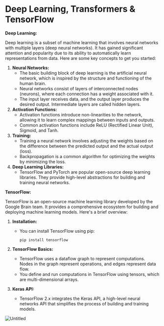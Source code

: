 # Deep Learning, Transformers & TensorFlow

**Deep Learning:**

Deep learning is a subset of machine learning that involves neural networks with multiple layers (deep neural networks). It has gained significant attention and popularity due to its ability to automatically learn representations from data. Here are some key concepts to get you started:

1. **Neural Networks:**
    - The basic building block of deep learning is the artificial neural network, which is inspired by the structure and functioning of the human brain.
    - Neural networks consist of layers of interconnected nodes (neurons), where each connection has a weight associated with it.
    - The input layer receives data, and the output layer produces the desired output. Intermediate layers are called hidden layers.
2. **Activation Functions:**
    - Activation functions introduce non-linearities to the network, allowing it to learn complex mappings between inputs and outputs.
    - Common activation functions include ReLU (Rectified Linear Unit), Sigmoid, and Tanh.
3. **Training:**
    - Training a neural network involves adjusting the weights based on the difference between the predicted output and the actual output (loss).
    - Backpropagation is a common algorithm for optimizing the weights by minimizing the loss.
4. **Deep Learning Libraries:**
    - TensorFlow and PyTorch are popular open-source deep learning libraries. They provide high-level abstractions for building and training neural networks.

**TensorFlow:**

TensorFlow is an open-source machine learning library developed by the Google Brain team. It provides a comprehensive ecosystem for building and deploying machine learning models. Here's a brief overview:

1. **Installation:**
    - You can install TensorFlow using pip:
        
        ```
        pip install tensorflow
        
        ```
        
2. **TensorFlow Basics:**
    - TensorFlow uses a dataflow graph to represent computations. Nodes in the graph represent operations, and edges represent data flow.
    - You define and run computations in TensorFlow using tensors, which are multi-dimensional arrays.
3. **Keras API:**
    - TensorFlow 2.x integrates the Keras API, a high-level neural networks API that simplifies the process of building and training models.

![Untitled](Deep%20Learning,%20Transformers%20&%20TensorFlow%2034209249affb4af4ab8a9f57fb808c8e/Untitled.png)